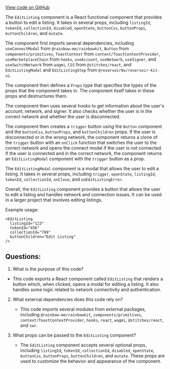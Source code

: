 [View code on GitHub](zoo-labs/zoo/blob/master/app/components/buttons/EditListing.tsx)

The `EditListing` component is a React functional component that provides a button to edit a listing. It takes in several props, including `listingId`, `tokenId`, `collectionId`, `disabled`, `openState`, `buttonCss`, `buttonProps`, `buttonChildren`, and `mutate`. 

The component first imports several dependencies, including `useConnectModal` from `@rainbow-me/rainbowkit`, `Button` from `components/primitives`, `ToastContext` from `context/ToastContextProvider`, `useMarketplaceChain` from `hooks`, `useAccount`, `useNetwork`, `useSigner`, and `useSwitchNetwork` from `wagmi`, `CSS` from `@stitches/react`, and `EditListingModal` and `EditListingStep` from `@reservoir0x/reservoir-kit-ui`.

The component then defines a `Props` type that specifies the types of the props that the component takes in. The component itself takes in these props and destructures them. 

The component then uses several hooks to get information about the user's account, network, and signer. It also checks whether the user is in the correct network and whether the user is disconnected. 

The component then creates a `trigger` button using the `Button` component and the `buttonCss`, `buttonProps`, and `buttonChildren` props. If the user is disconnected or in the wrong network, the component returns a clone of the `trigger` button with an `onClick` function that switches the user to the correct network and opens the connect modal if the user is not connected. If the user is connected and in the correct network, the component returns an `EditListingModal` component with the `trigger` button as a prop. 

The `EditListingModal` component is a modal that allows the user to edit a listing. It takes in several props, including `trigger`, `openState`, `listingId`, `tokenId`, `collectionId`, `onClose`, and `onEditListingError`. 

Overall, the `EditListing` component provides a button that allows the user to edit a listing and handles network and connection issues. It can be used in a larger project that involves editing listings. 

Example usage:

```
<EditListing
  listingId="123"
  tokenId="456"
  collectionId="789"
  buttonChildren="Edit Listing"
/>
```
## Questions: 
 1. What is the purpose of this code?
   - This code exports a React component called `EditListing` that renders a button which, when clicked, opens a modal for editing a listing. It also handles some logic related to network connectivity and authentication.

2. What external dependencies does this code rely on?
   - This code imports several modules from external packages, including `@rainbow-me/rainbowkit`, `components/primitives`, `context/ToastContextProvider`, `hooks`, `react`, `wagmi`, `@stitches/react`, and `swr`.

3. What props can be passed to the `EditListing` component?
   - The `EditListing` component accepts several optional props, including `listingId`, `tokenId`, `collectionId`, `disabled`, `openState`, `buttonCss`, `buttonProps`, `buttonChildren`, and `mutate`. These props are used to customize the behavior and appearance of the component.